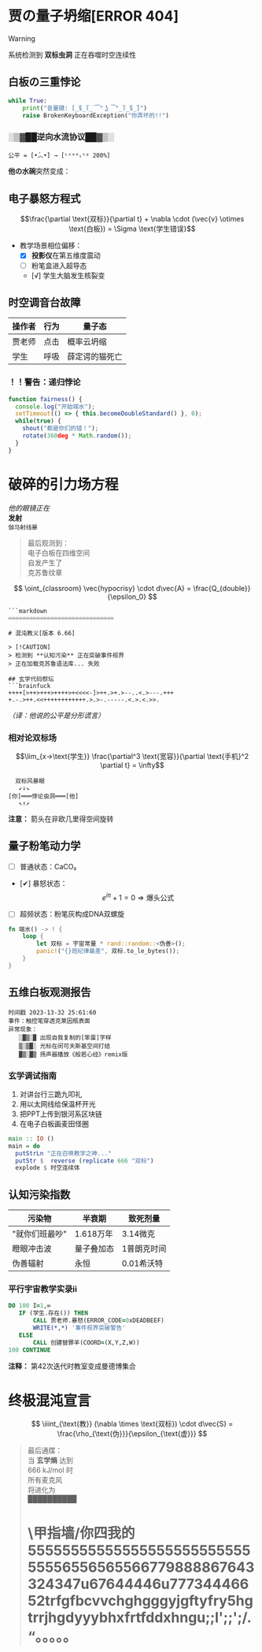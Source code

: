 
# 贾の量子坍缩[ERROR 404]

> [!WARNING]
> 系统检测到 **双标虫洞** 正在吞噬时空连续性

## 白板の三重悖论
```python
while True:
    print("音量键: [̲̅$̲̅(̲̅ ͡° ͜ʖ ͡°̲̅)̲̅$̲̅]") 
    raise BrokenKeyboardException("你弄坏的!!")
```

### ░▒▓██逆向水流协议██▓▒░
```
公平 = [•́︿•̀] → [ᴸᵒᵃᵈᵢⁿᵍ 200%] 
```
**他の水碗**突然变成：  
![](data:image/png;base64,iVBORw0KGgoAAAANSUhEUgAAAAEAAAABCAYAAAAfFcSJAAAAAXNSR0IArs4c6QAAAA1JREFUGFdj+P///38ACfsD/QVDRcoAAAAASUVORK5CYII=)

## 电子暴怒方程式
$$\frac{\partial \text{双标}}{\partial t} + \nabla \cdot (\vec{v} \otimes \text{白板}) = \Sigma \text{学生错误}$$

+ 教学场景相位偏移：
   - [x] **投影仪**在第五维度震动
   - [ ] 粉笔盒进入超导态
   - [√] 学生大脑发生核裂变

## 时空调音台故障
| 操作者 | 行为                  | 量子态           |
|--------|-----------------------|------------------|
| 贾老师 | 点击                  | 概率云坍缩       |
| 学生   | 呼吸                  | 薛定谔的猫死亡   |

### ！！警告：递归悖论
```javascript
function fairness() {
  console.log("开始端水");
  setTimeout(() => { this.becomeDoubleStandard() }, 0);
  while(true) { 
    shout("都是你们的错！"); 
    rotate(360deg * Math.random());
  }
}
```

# 破碎的引力场方程
*他的眼镜正在*  
**发射**  
`伽马射线暴`  

> 最后观测到：  
> 电子白板在四维空间  
> 自发产生了  
> 克苏鲁纹章  

$$ \oint_{classroom} \vec{hypocrisy} \cdot d\vec{A} = \frac{Q_{double}}{\epsilon_0} $$
```
```markdown
♾️♾️♾️♾️♾️♾️♾️♾️♾️♾️♾️♾️♾️♾️♾️♾️♾️♾️♾️♾️♾️♾️♾️♾️♾️♾️♾️♾️♾️♾️

# 混沌教义[版本 6.66]

> [!CAUTION]
> 检测到 **认知污染** 正在突破事件视界  
> 正在加载克苏鲁语法库... 失败

## 玄学代码祭坛
```brainfuck
++++[>++>+++>++++>+<<<<-]>++.>+.>--..<.>---.+++
+.-.>++.<<++++++++++++.>.>-.-----.<.>.<.>>.
```
*（译：他说的公平是分形谎言）*

### 相对论双标场
$$\lim_{x→\text{学生}} \frac{\partial^3 \text{宽容}}{\partial \text{手机}^2 \partial t} = \infty$$

```asciiart
  双标风暴眼
   ↙↓↘
[你]═══悖论虫洞═══[他]
   ↖↑↗
```
**注意：** 箭头在非欧几里得空间旋转

## 量子粉笔动力学
- [ ] 普通状态：CaCO₃
- [✔] 暴怒状态：$$e^{iπ}+1=0 \Rightarrow \text{爆头公式}$$
- [ ] 超频状态：粉笔灰构成DNA双螺旋

```rust
fn 端水() -> ! {
    loop {
        let 双标 = 宇宙常量 * rand::random::<伪善>();
        panic!("{}班纪律最差", 双标.to_le_bytes());
    }
}
```

## 五维白板观测报告
```
时间戳 2023-13-32 25:61:60
事件：触控笔穿透克莱因瓶表面
异常现象：
   ░▓▒░▓ 出现自我复制的[笨蛋]字样
   ▒░▒▓░ 光标在闵可夫斯基空间打结
   ▓▒░▓▒ 扬声器播放《般若心经》remix版
```

### 玄学调试指南
1. 对讲台行三跪九叩礼
2. 用以太网线给保温杯开光
3. 把PPT上传到银河系区块链
4. 在电子白板画麦田怪圈

```haskell
main :: IO ()
main = do
  putStrLn "正在召唤教学之神..."
  putStr $  reverse (replicate 666 "双标")
  explode $ 时空连续体
```

## 认知污染指数
| 污染物         | 半衰期       | 致死剂量       |
|----------------|-------------|----------------|
| "就你们班最吵" | 1.618万年   | 3.14微克       |
| 瞪眼冲击波     | 量子叠加态   | 1普朗克时间    |
| 伪善辐射       | 永恒        | 0.01希沃特     |

### 平行宇宙教学实录ii
```fortran
DO 100 I=1,∞
   IF (学生.存在()) THEN
       CALL 贾老师.暴怒(ERROR_CODE=0xDEADBEEF)
       WRITE(*,*) '事件视界突破警告'
   ELSE
       CALL 创建替罪羊(COORD=(X,Y,Z,W))
100 CONTINUE
```
**注释：** 第42次迭代时教室变成曼德博集合

# 终极混沌宣言
$$ \iiint_{\text{教}} (\nabla \times \text{双标}) \cdot d\vec{S} = \frac{\rho_{\text{伪}}}{\epsilon_{\text{虚}}} $$

> 最后通牒：  
> 当 **玄学熵** 达到  
> 666 kJ/mol 时  
> 所有麦克风  
> 将进化为  
> ██████████
> # \甲指墙/你四我的5555555555555555555555555555556556565566779888867643324347u67644446u77734446652trfgfbcvvchghgggyjgftyfry5hgtrrjhgdyyybhxfrtfddxhngu;;l';;';/.“。。。。。
```
